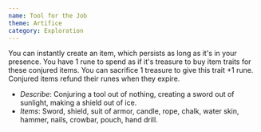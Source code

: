 ```yaml
---
name: Tool for the Job
theme: Artifice
category: Exploration
---
```


You can instantly create an item, which persists as long as it's in your presence. You have 1 rune to spend as if it's treasure to buy item traits for these conjured items. You can sacrifice 1 treasure to give this trait +1 rune. Conjured items refund their runes when they expire.

* *Describe*: Conjuring a tool out of nothing, creating a sword out of sunlight, making a shield out of ice.
* *Items*: Sword, shield, suit of armor, candle, rope, chalk, water skin, hammer, nails, crowbar, pouch, hand drill.